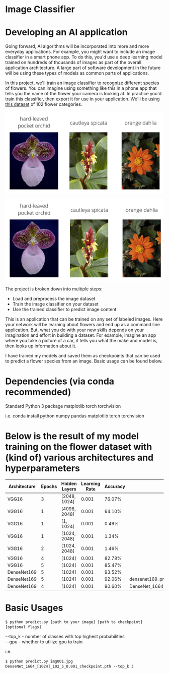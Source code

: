 # Image Classifier  
# Developing an AI application

Going forward, AI algorithms will be incorporated into more and more everyday applications. For example, you might want to include an image classifier in a smart phone app. To do this, you'd use a deep learning model trained on hundreds of thousands of images as part of the overall application architecture. A large part of software development in the future will be using these types of models as common parts of applications. 

In this project, we'll train an image classifier to recognize different species of flowers. You can imagine using something like this in a phone app that tells you the name of the flower your camera is looking at. In practice you'd train this classifier, then export it for use in your application. We'll be using [this dataset](http://www.robots.ox.ac.uk/~vgg/data/flowers/102/index.html) of 102 flower categories.

<img src='assets/Flowers.png' width=500px>

![Alt text](assets/Flowers.png?raw=true "Title")

The project is broken down into multiple steps:

* Load and preprocess the image dataset
* Train the image classifier on your dataset
* Use the trained classifier to predict image content

This is an application that can be trained on any set of labeled images. Here your network will be learning about flowers and end up as a command line application. But, what you do with your new skills depends on your imagination and effort in building a dataset. For example, imagine an app where you take a picture of a car, it tells you what the make and model is, then looks up information about it.

I have trained my models and saved them as checkpoints that can be used to predict a flower species from an image. Basic usage can be found below.

# Dependencies (via conda recommended)
Standard Python 3 package
matplotlib
torch
torchvision

i.e. conda install python numpy pandas matplotlib torch torchvision

# Below is the result of my model training on the flower dataset with (kind of) various architectures and hyperparameters
| Architecture | Epochs | Hidden Layers | Learning Rate | Accuracy | Saved                                           |
| ------------ | ------ | ------------- | ------------- | -------- | ----------------------------------------------- |
| VGG16        | 3      | [2048, 1024]  | 0.001         | 76.07%   |                                                 |
| VGG16        | 1      | [4096, 2048]  | 0.001         | 64.10%   |                                                 |
| VGG16        | 1      | [1, 1024]     | 0.001         | 0.49%    |                                                 |
| VGG16        | 1      | [1024, 2048]  | 0.001         | 1.34%    |                                                 |
| VGG16        | 2      | [1024, 2048]  | 0.001         | 1.46%    |                                                 |
| VGG16        | 4      | [1024]        | 0.001         | 82.78%   |                                                 |
| VGG16        | 5      | [1024]        | 0.001         | 85.47%   |                                                 |
| DenseNet169  | 5      | [1024]        | 0.001         | 93.52%   |                                                 |
| DenseNet169  | 5      | [1024]        | 0.001         | 92.06%   | densenet169_pretrained_checkpoint.pth           |
| DenseNet169  | 4      | [1024]        | 0.001         | 90.60%   | DenseNet_1664_[1024]_102_5_0.001_checkpoint.pth |


# Basic Usages
```
$ python predict.py [path to your image] [path to checkpoint] [optional flags]
```


--top_k - number of classes with top highest probabilities  
--gpu - whether to utilize gpu to train

i.e.
```  
$ python predict.py img001.jpg DenseNet_1664_[1024]_102_5_0.001_checkpoint.pth --top_k 3
```






